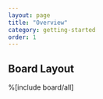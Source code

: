 ```yaml
---
layout: page
title: "Overview"
category: getting-started
order: 1
---
```


## Board Layout

%[include board/all]
